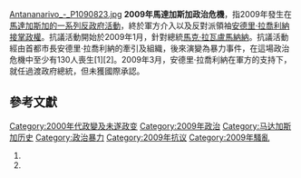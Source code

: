[Antananarivo_-_P1090823.jpg](https://zh.wikipedia.org/wiki/File:Antananarivo_-_P1090823.jpg "fig:Antananarivo_-_P1090823.jpg") **2009年馬達加斯加政治危機**，指2009年發生在[馬達加斯加的一系列反政府活動](https://zh.wikipedia.org/wiki/馬達加斯加 "wikilink")，終於軍方介入以及反對派領袖[安德里·拉喬利納接掌政權](https://zh.wikipedia.org/wiki/安德里·拉喬利納 "wikilink")。抗議活動開始於2009年1月，針對總統[馬克·拉瓦盧馬納納](https://zh.wikipedia.org/wiki/馬克·拉瓦盧馬納納 "wikilink")。抗議活動經由首都市長安德里·拉喬利納的牽引及組織，後來演變為暴力事件，在這場政治危機中至少有130人喪生\[1\]\[2\]。2009年3月，安德里·拉喬利納在軍方的支持下，就任過渡政府總統，但未獲國際承認。

## 參考文獻

[Category:2000年代政變及未遂政变](https://zh.wikipedia.org/wiki/Category:2000年代政變及未遂政变 "wikilink") [Category:2009年政治](https://zh.wikipedia.org/wiki/Category:2009年政治 "wikilink") [Category:马达加斯加历史](https://zh.wikipedia.org/wiki/Category:马达加斯加历史 "wikilink") [Category:政治暴力](https://zh.wikipedia.org/wiki/Category:政治暴力 "wikilink") [Category:2009年抗议](https://zh.wikipedia.org/wiki/Category:2009年抗议 "wikilink") [Category:2009年騷亂](https://zh.wikipedia.org/wiki/Category:2009年騷亂 "wikilink")

1.
2.